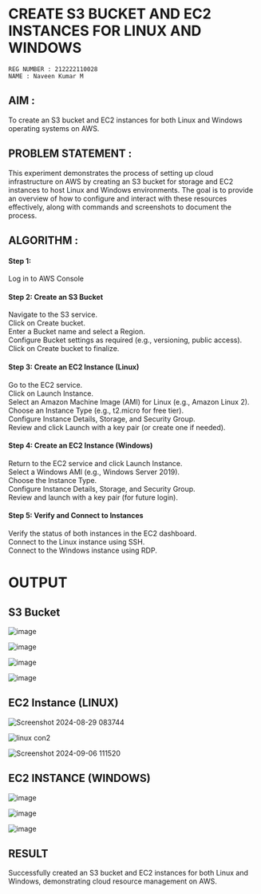  # CREATE S3 BUCKET AND EC2 INSTANCES FOR LINUX AND WINDOWS
 ```
 REG NUMBER : 212222110028
 NAME : Naveen Kumar M
```
## AIM :
To create an S3 bucket and EC2 instances for both Linux and Windows operating systems on AWS.

## PROBLEM STATEMENT :
This experiment demonstrates the process of setting up cloud infrastructure on AWS by creating an S3 bucket for storage and EC2 instances to host Linux and Windows environments. The goal is to provide an overview of how to configure and interact with these resources effectively, along with commands and screenshots to document the process.

## ALGORITHM :

#### Step 1:
Log in to AWS Console</br>

#### Step 2: Create an S3 Bucket</br>
Navigate to the S3 service.</br>
Click on Create bucket.</br>
Enter a Bucket name and select a Region.</br>
Configure Bucket settings as required (e.g., versioning, public access).</br>
Click on Create bucket to finalize.</br>

#### Step 3: Create an EC2 Instance (Linux)
Go to the EC2 service.</br>
Click on Launch Instance.</br>
Select an Amazon Machine Image (AMI) for Linux (e.g., Amazon Linux 2).</br>
Choose an Instance Type (e.g., t2.micro for free tier).</br>
Configure Instance Details, Storage, and Security Group.</br>
Review and click Launch with a key pair (or create one if needed).</br>

#### Step 4: Create an EC2 Instance (Windows)
Return to the EC2 service and click Launch Instance.</br>
Select a Windows AMI (e.g., Windows Server 2019).</br>
Choose the Instance Type.</br>
Configure Instance Details, Storage, and Security Group.</br>
Review and launch with a key pair (for future login).</br>

#### Step 5: Verify and Connect to Instances
Verify the status of both instances in the EC2 dashboard.</br>
Connect to the Linux instance using SSH.</br>
Connect to the Windows instance using RDP.</br>



# OUTPUT

## S3 Bucket

![image](https://github.com/user-attachments/assets/958fab86-63c0-4e20-b81f-2bebf03bb343)


![image](https://github.com/user-attachments/assets/9efc675f-c3dc-4760-ad9f-c8df0126dc58)


![image](https://github.com/user-attachments/assets/c9abc0fc-61f2-4202-a2e5-6f47b163e3a4)

![image](https://github.com/user-attachments/assets/358d5ecb-ca26-44e1-be08-bd72975279a3)



## EC2 Instance (LINUX)

![Screenshot 2024-08-29 083744](https://github.com/user-attachments/assets/590d04d3-489f-4435-8098-ff61a3165827)


![linux con2](https://github.com/user-attachments/assets/e01d9ca7-6a6e-44b8-a9e6-3ba78dc610b0)

![Screenshot 2024-09-06 111520](https://github.com/user-attachments/assets/b37c267d-e65e-4574-960e-6f9effda25fd)


## EC2 INSTANCE (WINDOWS)

![image](https://github.com/user-attachments/assets/5b1e832a-b09c-431a-a100-f1c99007b47d)

![image](https://github.com/user-attachments/assets/9a577013-4284-4024-a03b-2681c2fec056)

![image](https://github.com/user-attachments/assets/12ae53a3-8ec6-43a5-ab43-ba7e6facbe9e)


## RESULT
 Successfully created an S3 bucket and EC2 instances for both Linux and Windows, demonstrating cloud resource management on AWS.


  
